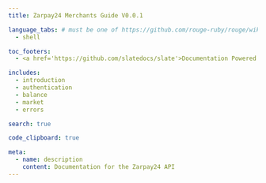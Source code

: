 ```yaml
---
title: Zarpay24 Merchants Guide V0.0.1

language_tabs: # must be one of https://github.com/rouge-ruby/rouge/wiki/List-of-supported-languages-and-lexers
  - shell

toc_footers:
  - <a href='https://github.com/slatedocs/slate'>Documentation Powered by Slate</a>

includes:
  - introduction
  - authentication
  - balance
  - market
  - errors

search: true

code_clipboard: true

meta:
  - name: description
    content: Documentation for the Zarpay24 API
---
```

